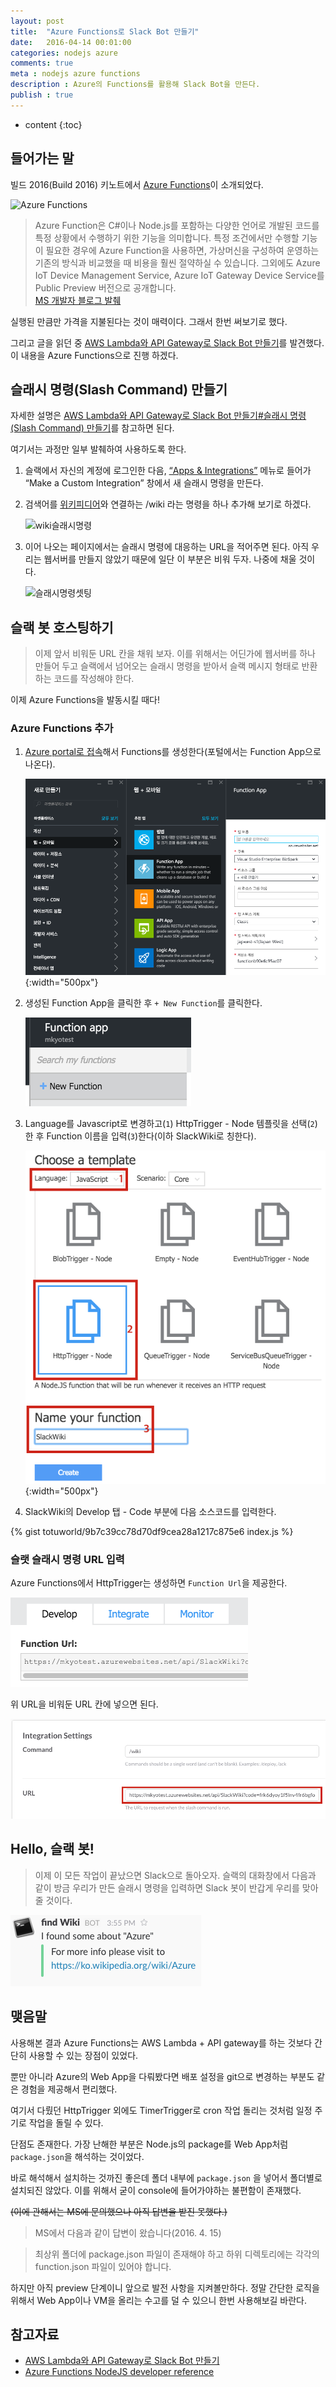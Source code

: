 ```yaml
---
layout: post
title:  "Azure Functions로 Slack Bot 만들기"
date:   2016-04-14 00:01:00
categories: nodejs azure
comments: true
meta : nodejs azure functions
description : Azure의 Functions를 활용해 Slack Bot을 만든다. 
publish : true
---
```


* content
{:toc}

## 들어가는 말

빌드 2016(Build 2016) 키노트에서 [Azure Functions](https://channel9.msdn.com/Events/Build/2016/KEY02#time=44m34s)이 소개되었다.

![Azure Functions](https://msdnshared.blob.core.windows.net/media/2016/04/image162.png)
    
> Azure Function은 C#이나 Node.js를 포함하는 다양한 언어로 개발된 코드를 특정 상황에서 수행하기 위한 기능을 의미합니다.
> 특정 조건에서만 수행할 기능이 필요한 경우에 Azure Function을 사용하면, 가상머신을 구성하여 운영하는 기존의 방식과 비교했을 때 비용을 훨씬 절약하실 수 있습니다.
> 그외에도 Azure IoT Device Management Service, Azure IoT Gateway Device Service를 Public Preview 버전으로 공개합니다.  
> [MS 개발자 블로그 발췌](https://blogs.msdn.microsoft.com/eva/?p=7233)

실행된 만큼만 가격을 지불된다는 것이 매력이다. 그래서 한번 써보기로 했다.

그리고 글을 읽던 중 [AWS Lambda와 API Gateway로 Slack Bot 만들기](http://www.usefulparadigm.com/2016/04/06/creating-a-slack-bot-with-aws-lambda-and-api-gateway/)를 발견했다. 이 내용을 Azure Functions으로 진행 하겠다.


## 슬래시 명령(Slash Command) 만들기

자세한 설명은 [AWS Lambda와 API Gateway로 Slack Bot 만들기#슬래시 명령(Slash Command) 만들기](http://www.usefulparadigm.com/2016/04/06/creating-a-slack-bot-with-aws-lambda-and-api-gateway/#slash-command-)를 참고하면 된다.

여기서는 과정만 일부 발췌하여 사용하도록 한다.

1. 슬랙에서 자신의 계정에 로그인한 다음, [“Apps & Integrations”](https://slack.com/apps/build) 메뉴로 들어가 “Make a Custom Integration” 창에서 새 슬래시 명령을 만든다. 

2. 검색어를 [위키피디어](https://ko.wikipedia.org/)와 연결하는 /wiki 라는 명령을 하나 추가해 보기로 하겠다.

    ![wiki슬래시명령](https://usefulpa.s3.amazonaws.com/images/2016/create-new-slash-command.png)

3. 이어 나오는 페이지에서는 슬래시 명령에 대응하는 URL을 적어주면 된다. 아직 우리는 웹서버를 만들지 않았기 때문에 일단 이 부분은 비워 두자. 나중에 채울 것이다.

    ![슬래시명령셋팅](https://usefulpa.s3.amazonaws.com/images/2016/slash-commands-settings.png)
    
## 슬랙 봇 호스팅하기

> 이제 앞서 비워둔 URL 칸을 채워 보자. 이를 위해서는 어딘가에 웹서버를 하나 만들어 두고 슬랙에서 넘어오는 슬래시 명령을 받아서 슬랙 메시지 형태로 반환하는 코드를 작성해야 한다.

이제 Azure Functions을 발동시킬 때다!

### Azure Functions 추가

1. [Azure portal로 접속](https://portal.azure.com)해서 Functions를 생성한다(포털에서는 Function App으로 나온다).
    
    ![Functions추가](/images/azurefunctoins.png){:width="500px"}

2. 생성된 Function App을 클릭한 후 `+ New Function`를 클릭한다.

    ![신규Function추가](/images/azurefunctoins1.png)

3. Language를 Javascript로 변경하고(`1`) HttpTrigger - Node 템플릿을 선택(`2`)한 후 Function 이름을 입력(`3`)한다(이하 SlackWiki로 칭한다).
 
    ![HttpTrigger생성](/images/azurefunctoins2.png){:width="500px"}
    
4. SlackWiki의 Develop 탭 - Code 부분에 다음 소스코드를 입력한다.

{% gist totuworld/9b7c39cc78d70df9cea28a1217c875e6 index.js %}


### 슬랫 슬래시 명령 URL 입력

Azure Functions에서 HttpTrigger는 생성하면 `Function Url`을 제공한다.

![FunctionURL](/images/azurefunctions4.png)

위 URL을 비워둔 URL 칸에 넣으면 된다.

![addFunctionURL](/images/azurefunctions5.png)

## Hello, 슬랙 봇!

> 이제 이 모든 작업이 끝났으면 Slack으로 돌아오자. 슬랙의 대화창에서 다음과 같이 방금 우리가 만든 슬래시 명령을 입력하면 Slack 봇이 반갑게 우리를 맞아 줄 것이다.

![SlackBot결과](/images/slackbot.png)


## 맺음말

사용해본 결과 Azure Functions는 AWS Lambda + API gateway를 하는 것보다 간단히 사용할 수 있는 장점이 있었다.

뿐만 아니라 Azure의 Web App을 다뤄봤다면 배포 설정을 git으로 변경하는 부분도 같은 경험을 제공해서 편리했다.

여기서 다뤘던 HttpTrigger 외에도 TimerTrigger로 cron 작업 돌리는 것처럼 일정 주기로 작업을 돌릴 수 있다.


단점도 존재한다. 가장 난해한 부분은 Node.js의 package를 Web App처럼 `package.json`을 해석하는 것이었다. 

바로 해석해서 설치하는 것까진 좋은데 폴더 내부에 `package.json` 을 넣어서 폴더별로 설치되진 않았다. 이를 위해서 굳이 console에 들어가야하는 불편함이 존재했다.

~~(이에 관해서는 MS에 문의했으나 아직 답변을 받진 못했다.)~~

> MS에서 다음과 같이 답변이 왔습니다(2016. 4. 15)

> 최상위 폴더에 package.json 파일이 존재해야 하고 하위 디렉토리에는 각각의 function.json 파일이 있어야 합니다.


하지만 아직 preview 단계이니 앞으로 발전 사항을 지켜볼만하다. 정말 간단한 로직을 위해서 Web App이나 VM을 올리는 수고를 덜 수 있으니 한번 사용해보길 바란다.

## 참고자료

* [AWS Lambda와 API Gateway로 Slack Bot 만들기](http://www.usefulparadigm.com/2016/04/06/creating-a-slack-bot-with-aws-lambda-and-api-gateway/)
* [Azure Functions NodeJS developer reference](https://azure.microsoft.com/ko-kr/documentation/articles/functions-reference-node/)
